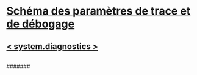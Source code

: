 # [Schéma des paramètres de trace et de débogage](index.md)
## [< system.diagnostics >](system-diagnostics-element.md)
### [<assert>](assert-element.md)
### [<performanceCounters>](performancecounters-element.md)
### [<sharedListeners>](sharedlisteners-element.md)
#### [<add>](add-element-for-sharedlisteners.md)
##### [<filter>](filter-element-for-add-for-sharedlisteners.md)
### [<sources>](sources-element.md)
#### [<source>](source-element.md)
##### [<listeners>](listeners-element-for-source.md)
###### [<add>](add-element-for-listeners-for-source.md)
####### [<filter>](filter-element-for-add-for-listeners-for-source.md)
###### [<clear>](clear-element-for-listeners-for-source.md)
###### [<remove>](remove-element-for-listeners-for-source.md)
### [<switches>](switches-element.md)
#### [<add>](add-element-for-switches.md)
### [<trace>](trace-element.md)
#### [<listeners>](listeners-element-for-trace.md)
##### [<add>](add-element-for-listeners-for-trace.md)
###### [<filter>](filter-element-for-add-for-listeners-for-trace.md)
##### [<clear>](clear-element-for-listeners-for-trace.md)
##### [<remove>](remove-element-for-listeners-for-trace.md)
